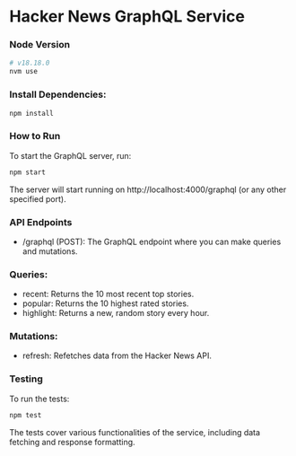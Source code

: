 # Hacker News GraphQL Service

### Node Version

```bash
# v18.18.0
nvm use
```

### Install Dependencies:

```bash
npm install
```

### How to Run

To start the GraphQL server, run:

```bash
npm start
```

The server will start running on http://localhost:4000/graphql (or any other specified port).

### API Endpoints

- /graphql (POST): The GraphQL endpoint where you can make queries and mutations.

### Queries:

- recent: Returns the 10 most recent top stories.
- popular: Returns the 10 highest rated stories.
- highlight: Returns a new, random story every hour.

### Mutations:

- refresh: Refetches data from the Hacker News API.

### Testing

To run the tests:

```bash
npm test
```

The tests cover various functionalities of the service, including data fetching and response formatting.
